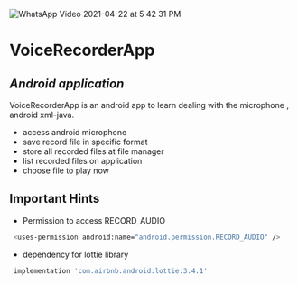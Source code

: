 ![WhatsApp Video 2021-04-22 at 5 42 31 PM](https://user-images.githubusercontent.com/72816466/115745951-35eace00-a394-11eb-88ed-caac7e9811c4.gif)

# VoiceRecorderApp
## _Android application_

VoiceRecorderApp is an android app to learn dealing with the microphone ,
android xml-java.

-  access android microphone 
-  save record file in specific format
-  store all recorded files at file manager
-  list recorded files on application
-  choose file to play now

## Important Hints

- Permission to access RECORD_AUDIO

```sh
 <uses-permission android:name="android.permission.RECORD_AUDIO" />
```

- dependency for lottie library

```sh
 implementation 'com.airbnb.android:lottie:3.4.1'
```
